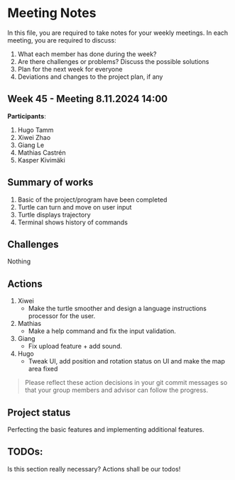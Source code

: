 # Meeting Notes
In this file, you are required to take notes for your weekly meetings. 
In each meeting, you are required to discuss:

1. What each member has done during the week?
2. Are there challenges or problems? Discuss the possible solutions
3. Plan for the next week for everyone
4. Deviations and changes to the project plan, if any


## Week 45 - Meeting 8.11.2024 14:00

**Participants**: 
1. Hugo Tamm
2. Xiwei Zhao
3. Giang Le
4. Mathias Castrén 
5. Kasper Kivimäki

## Summary of works

1. Basic of the project/program have been completed
2. Turtle can turn and move on user input
3. Turtle displays trajectory
4. Terminal shows history of commands

## Challenges

Nothing

## Actions

1. Xiwei
   - Make the turtle smoother and design a language instructions processor for the user.
2. Mathias
   - Make a help command and fix the input validation.
3. Giang
   - Fix upload feature + add sound.
4. Hugo
   - Tweak UI, add position and rotation status on UI and make the map area fixed

> Please reflect these action decisions in your git commit messages so that 
> your group members and advisor can follow the progress.

## Project status 

Perfecting the basic features and implementing additional features.

## TODOs:

Is this section really necessary? Actions shall be our todos!

